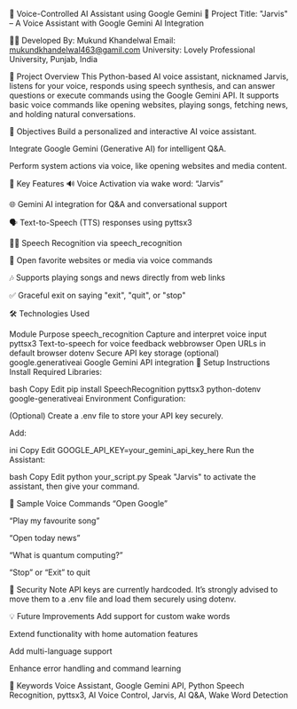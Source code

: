 🤖 Voice-Controlled AI Assistant using Google Gemini
📌 Project Title:
"Jarvis" – A Voice Assistant with Google Gemini AI Integration

👨‍💻 Developed By:
Mukund Khandelwal
Email: mukundkhandelwal463@gamil.com
University: Lovely Professional University, Punjab, India

🧠 Project Overview
This Python-based AI voice assistant, nicknamed Jarvis, listens for your voice, responds using speech synthesis, and can answer questions or execute commands using the Google Gemini API. It supports basic voice commands like opening websites, playing songs, fetching news, and holding natural conversations.

🎯 Objectives
Build a personalized and interactive AI voice assistant.

Integrate Google Gemini (Generative AI) for intelligent Q&A.

Perform system actions via voice, like opening websites and media content.

🧩 Key Features
🔊 Voice Activation via wake word: “Jarvis”

🌐 Gemini AI integration for Q&A and conversational support

🗣️ Text-to-Speech (TTS) responses using pyttsx3

🧏‍♂️ Speech Recognition via speech_recognition

🔗 Open favorite websites or media via voice commands

🎶 Supports playing songs and news directly from web links

✅ Graceful exit on saying "exit", "quit", or "stop"

🛠️ Technologies Used

Module	Purpose
speech_recognition	Capture and interpret voice input
pyttsx3	Text-to-speech for voice feedback
webbrowser	Open URLs in default browser
dotenv	Secure API key storage (optional)
google.generativeai	Google Gemini API integration
🔧 Setup Instructions
Install Required Libraries:

bash
Copy
Edit
pip install SpeechRecognition pyttsx3 python-dotenv google-generativeai
Environment Configuration:

(Optional) Create a .env file to store your API key securely.

Add:

ini
Copy
Edit
GOOGLE_API_KEY=your_gemini_api_key_here
Run the Assistant:

bash
Copy
Edit
python your_script.py
Speak "Jarvis" to activate the assistant, then give your command.

🚀 Sample Voice Commands
“Open Google”

“Play my favourite song”

“Open today news”

“What is quantum computing?”

“Stop” or “Exit” to quit

🔐 Security Note
API keys are currently hardcoded. It’s strongly advised to move them to a .env file and load them securely using dotenv.

💡 Future Improvements
Add support for custom wake words

Extend functionality with home automation features

Add multi-language support

Enhance error handling and command learning

📎 Keywords
Voice Assistant, Google Gemini API, Python Speech Recognition, pyttsx3, AI Voice Control, Jarvis, AI Q&A, Wake Word Detection
